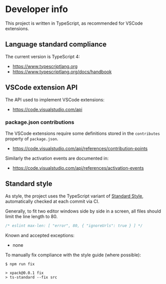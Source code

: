 # Developer info

This project is written in TypeScript, as recommended for VSCode extensions.

## Language standard compliance

The current version is TypeScript 4:

- <https://www.typescriptlang.org>
- <https://www.typescriptlang.org/docs/handbook>

## VSCode extension API

The API used to implement VSCode extensions:

- <https://code.visualstudio.com/api>

### package.json contributions

The VSCode extensions require some definitions stored in the
`contributes` property of `package.json`.

- <https://code.visualstudio.com/api/references/contribution-points>

Similarly the activation events are documented in:

- <https://code.visualstudio.com/api/references/activation-events>

## Standard style

As style, the project uses the TypeScript variant of
[Standard Style](https://standardjs.com/#typescript),
automatically checked at each commit via CI.

Generally, to fit two editor windows side by side in a screen,
all files should limit the line length to 80.

```js
/* eslint max-len: [ "error", 80, { "ignoreUrls": true } ] */
```

Known and accepted exceptions:

- none

To manually fix compliance with the style guide (where possible):

```console
$ npm run fix

> xpack@0.0.1 fix
> ts-standard --fix src
```
